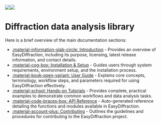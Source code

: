 ![](assets/images/logo_dark.svg#gh-dark-mode-only)![](assets/images/logo_light.svg#gh-light-mode-only)

# Diffraction data analysis library

Here is a brief overview of the main documentation sections:

- [:material-information-slab-circle: Introduction](introduction/index.md) -
  Provides an overview of EasyDiffraction, including its purpose, licensing,
  latest release information, and contact details.
- [:material-cog-box: Installation & Setup](installation/index.md) - Guides
  users through system requirements, environment setup, and the installation
  process.
- [:material-book-open-variant: User Guide](usage/index.md) - Explains core
  concepts, terminology, workflow steps, and parameters required for using
  EasyDiffraction effectively.
- [:material-school: Hands-on Tutorials](tutorials/index.md) - Provides
  complete, practical examples to demonstrate common workflows and data
  analysis tasks.
- [:material-code-braces-box: API Reference](api/index.md) - Auto-generated
  reference detailing the functions and modules available in EasyDiffraction.
- [:material-account-plus: Contributing](contributing/index.md) - Outlines the
  guidelines and procedures for contributing to the EasyDiffraction project.
